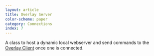 ```yaml
---
layout: article
title: Overlay Server
color-scheme: paper
category: Connections
index: 7
---
```


A class to host a dynamic local webserver and send commands to the [Overlay Client](../overlay-client) once one is connected.
